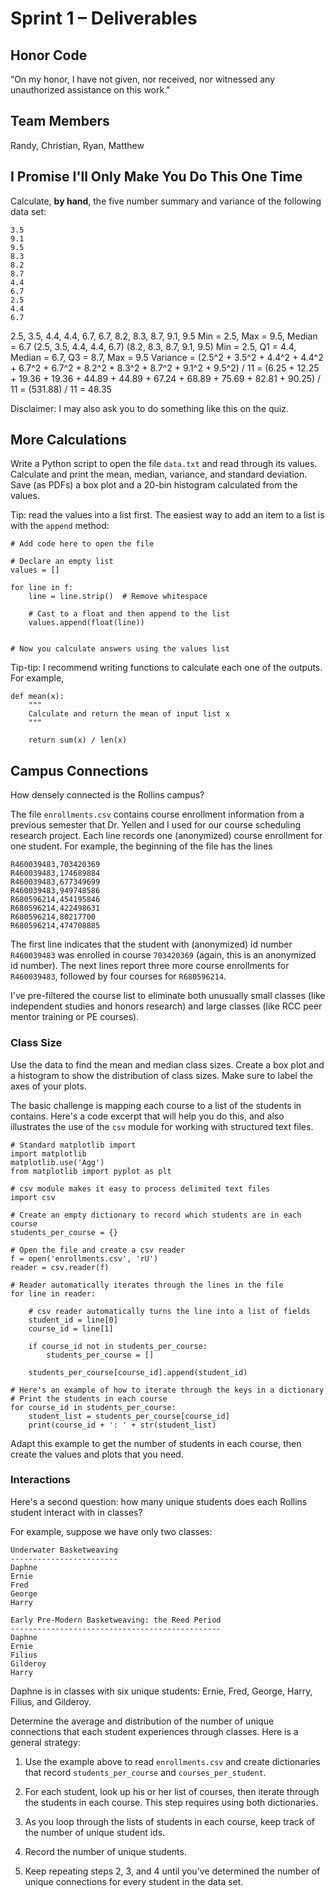 # Sprint 1 &ndash; Deliverables

## Honor Code

“On my honor, I have not given, nor received, nor witnessed any unauthorized assistance on this work."

## Team Members

Randy, Christian, Ryan, Matthew

## I Promise I'll Only Make You Do This One Time

Calculate, **by hand**, the five number summary and variance of the following data set:

```
3.5
9.1
9.5
8.3
8.2
8.7
4.4
6.7
2.5
4.4
6.7
```
2.5, 3.5, 4.4, 4.4, 6.7, 6.7, 8.2, 8.3, 8.7, 9.1, 9.5
Min = 2.5, Max = 9.5, Median = 6.7
(2.5, 3.5, 4.4, 4.4, 6.7) (8.2, 8.3, 8.7, 9.1, 9.5)
Min = 2.5, Q1 = 4.4, Median = 6.7, Q3 = 8.7, Max = 9.5
Variance = (2.5^2 + 3.5^2 + 4.4^2 + 4.4^2 + 6.7^2 + 6.7^2 + 8.2^2 + 8.3^2 + 8.7^2 + 9.1^2 + 9.5^2) / 11
         = (6.25 + 12.25 + 19.36 + 19.36 + 44.89 + 44.89 + 67.24 + 68.89 + 75.69 + 82.81 + 90.25) / 11
         = (531.88) / 11
         = 48.35


Disclaimer: I may also ask you to do something like this on the quiz.

## More Calculations

Write a Python script to open the file `data.txt` and read through its values. Calculate and print the mean, median, variance, and standard deviation. Save (as PDFs) a box plot and a 20-bin histogram calculated from the values.

Tip: read the values into a list first. The easiest way to add an item to a list is with the `append` method:

```
# Add code here to open the file

# Declare an empty list
values = []

for line in f:
    line = line.strip()  # Remove whitespace
    
    # Cast to a float and then append to the list
    values.append(float(line))
    
    
# Now you calculate answers using the values list
```

Tip-tip: I recommend writing functions to calculate each one of the outputs. For example,

```
def mean(x):
    """
    Calculate and return the mean of input list x
    """
    
    return sum(x) / len(x)
```

## Campus Connections

How densely connected is the Rollins campus?

The file `enrollments.csv` contains course enrollment information from a previous semester that Dr. Yellen and I used for our course scheduling research project. Each line records one (anonymized) course enrollment for one student. For example, the beginning of the file has the lines

```
R460039483,703420369
R460039483,174689884
R460039483,677349699
R460039483,949748586
R680596214,454195846
R680596214,422498631
R680596214,80217700
R680596214,474708885
```

The first line indicates that the student with (anonymized) id number `R460039483` was enrolled in course `703420369` (again, this is an anonymized id number). The next lines report three more course enrollments for `R460039483`, followed by four courses for `R680596214`.

I've pre-filtered the course list to eliminate both unusually small classes (like independent studies and honors research) and large classes (like RCC peer mentor training or PE courses).

### Class Size

Use the data to find the mean and median class sizes. Create a box plot and a histogram to show the distribution of class sizes. Make sure to label the axes of your plots.

The basic challenge is mapping each course to a list of the students in contains. Here's a code excerpt that will help you do this, and also illustrates the use of the `csv`
module for working with structured text files.

```
# Standard matplotlib import
import matplotlib
matplotlib.use('Agg')
from matplotlib import pyplot as plt

# csv module makes it easy to process delimited text files
import csv

# Create an empty dictionary to record which students are in each course
students_per_course = {}

# Open the file and create a csv reader
f = open('enrollments.csv', 'rU')
reader = csv.reader(f)

# Reader automatically iterates through the lines in the file
for line in reader:
    
    # csv reader automatically turns the line into a list of fields
    student_id = line[0]
    course_id = line[1]
    
    if course_id not in students_per_course:
        students_per_course = []
        
    students_per_course[course_id].append(student_id)
    
# Here's an example of how to iterate through the keys in a dictionary
# Print the students in each course
for course_id in students_per_course:
    student_list = students_per_course[course_id]
    print(course_id + ': ' + str(student_list)
```

Adapt this example to get the number of students in each course, then create the values and plots that you need.


### Interactions

Here's a second question: how many unique students does each Rollins student interact with in classes?

For example, suppose we have only two classes:

```
Underwater Basketweaving
------------------------
Daphne
Ernie
Fred
George
Harry

Early Pre-Modern Basketweaving: the Reed Period
-----------------------------------------------
Daphne
Ernie
Filius
Gilderoy
Harry
```

Daphne is in classes with six unique students: Ernie, Fred, George, Harry, Filius, and Gilderoy.

Determine the average and distribution of the number of unique connections that each student experiences through classes. Here is a general strategy:

1. Use the example above to read `enrollments.csv` and create dictionaries that record `students_per_course` and `courses_per_student`.

2. For each student, look up his or her list of courses, then iterate through the students in each course. This step requires using both dictionaries.

3. As you loop through the lists of students in each course, keep track of the number of unique student ids.

4. Record the number of unique students.

5. Keep repeating steps 2, 3, and 4 until you've determined the number of unique connections for every student in the data set.
